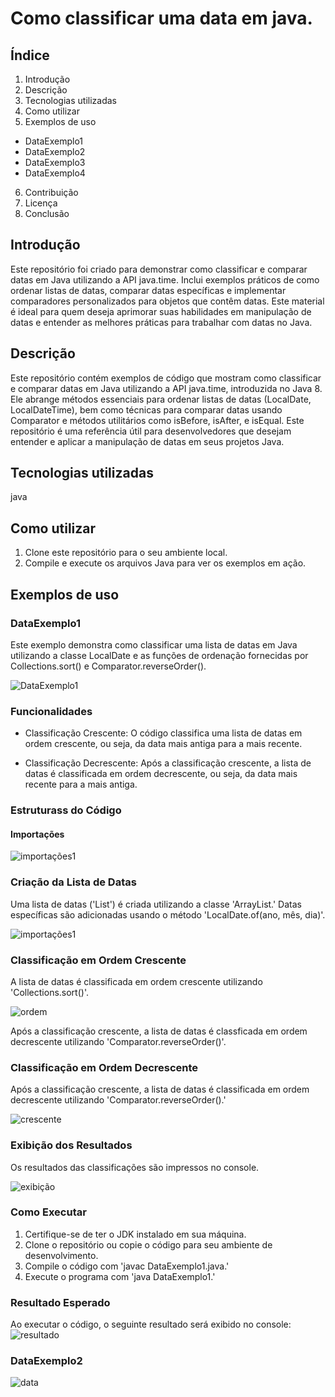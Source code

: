 # Como classificar uma data em java.

## Índice
1. Introdução
2. Descrição
3. Tecnologias utilizadas
4. Como utilizar
5. Exemplos de uso
- DataExemplo1
- DataExemplo2
- DataExemplo3
- DataExemplo4
6. Contribuição 
7. Licença
8. Conclusão


## Introdução
Este repositório foi criado para demonstrar como classificar e comparar datas em Java utilizando a API java.time. Inclui exemplos práticos de como ordenar listas de datas, comparar datas específicas e implementar comparadores personalizados para objetos que contêm datas. Este material é ideal para quem deseja aprimorar suas habilidades em manipulação de datas e entender as melhores práticas para trabalhar com datas no Java.



## Descrição
Este repositório contém exemplos de código que mostram como classificar e comparar datas em Java utilizando a API java.time, introduzida no Java 8. Ele abrange métodos essenciais para ordenar listas de datas (LocalDate, LocalDateTime), bem como técnicas para comparar datas usando Comparator e métodos utilitários como isBefore, isAfter, e isEqual. Este repositório é uma referência útil para desenvolvedores que desejam entender e aplicar a manipulação de datas em seus projetos Java.


## Tecnologias utilizadas
java

## Como utilizar
1. Clone este repositório para o seu ambiente local.
2. Compile e execute os arquivos Java para ver os exemplos em ação.


## Exemplos de uso

### DataExemplo1
Este exemplo demonstra como classificar uma lista de datas em Java utilizando a classe LocalDate e as funções de ordenação fornecidas por Collections.sort() e Comparator.reverseOrder().

![DataExemplo1](https://github.com/user-attachments/assets/87494d1f-c001-4208-b3cd-1bd9d6a7643b)


### Funcionalidades
- Classificação Crescente: O código classifica uma lista de datas em ordem crescente, ou seja, da data mais antiga para a mais recente.
  
- Classificação Decrescente: Após a classificação crescente, a lista de datas é classificada em ordem decrescente, ou seja, da data mais recente para a mais antiga.


### Estruturass do Código
#### Importações

![importações1](https://github.com/user-attachments/assets/d0e2e55d-0ebe-4845-93cd-40d398583cb4)


### Criação da Lista de Datas
Uma lista de datas ('List<LocalDate>') é criada utilizando a classe 'ArrayList.' Datas específicas são adicionadas usando o método 'LocalDate.of(ano, mês, dia)'.

![importações1](https://github.com/user-attachments/assets/0491bd3f-afc8-4ade-9ee8-b5cace8d8289)

### Classificação em Ordem Crescente
A lista de datas é classificada em ordem crescente utilizando 'Collections.sort()'.

![ordem](https://github.com/user-attachments/assets/8e6ff839-9832-45e1-b9d8-94edaaf6f4e0)

Após a classificação crescente, a lista de datas é classficada em ordem decrescente utilizando 'Comparator.reverseOrder()'.


### Classificação em Ordem Decrescente
Após a classificação crescente, a lista de datas é classificada em ordem decrescente utilizando 'Comparator.reverseOrder().'

![crescente](https://github.com/user-attachments/assets/a1ada203-33e6-480f-b6c9-4e839320e29c)


### Exibição dos Resultados
Os resultados das classificações são impressos no console.

![exibição](https://github.com/user-attachments/assets/2fbedd3e-2ec5-427c-8177-e35294477c35)

### Como Executar
1. Certifique-se de ter o JDK instalado em sua máquina.
2. Clone o repositório ou copie o código para seu ambiente de desenvolvimento.
3. Compile o código com 'javac DataExemplo1.java.'
4. Execute o programa com 'java DataExemplo1.'


### Resultado Esperado
Ao executar o código, o seguinte resultado será exibido no console:
![resultado](https://github.com/user-attachments/assets/ee4559e6-b9ba-4f90-9965-86c07625c83e)





### DataExemplo2


![data](https://github.com/user-attachments/assets/e852e588-f829-4665-9407-01fc6d779fd7)
